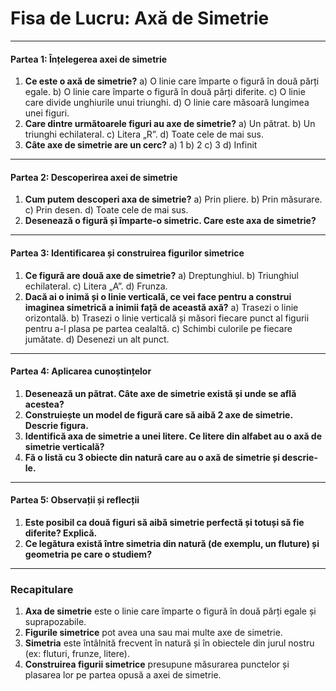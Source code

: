 # **Fisa de Lucru: Axă de Simetrie**

------

#### **Partea 1: Înțelegerea axei de simetrie**

1. **Ce este o axă de simetrie?**
    a) O linie care împarte o figură în două părți egale.
    b) O linie care împarte o figură în două părți diferite.
    c) O linie care divide unghiurile unui triunghi.
    d) O linie care măsoară lungimea unei figuri.
2. **Care dintre următoarele figuri au axe de simetrie?**
    a) Un pătrat.
    b) Un triunghi echilateral.
    c) Litera „R”.
    d) Toate cele de mai sus.
3. **Câte axe de simetrie are un cerc?**
    a) 1
    b) 2
    c) 3
    d) Infinit

------

#### **Partea 2: Descoperirea axei de simetrie**

1. **Cum putem descoperi axa de simetrie?**
    a) Prin pliere.
    b) Prin măsurare.
    c) Prin desen.
    d) Toate cele de mai sus.
2. **Desenează o figură și împarte-o simetric. Care este axa de simetrie?**

------

#### **Partea 3: Identificarea și construirea figurilor simetrice**

1. **Ce figură are două axe de simetrie?**
    a) Dreptunghiul.
    b) Triunghiul echilateral.
    c) Litera „A”.
    d) Frunza.
2. **Dacă ai o inimă și o linie verticală, ce vei face pentru a construi imaginea simetrică a inimii față de această axă?**
    a) Trasezi o linie orizontală.
    b) Trasezi o linie verticală și măsori fiecare punct al figurii pentru a-l plasa pe partea cealaltă.
    c) Schimbi culorile pe fiecare jumătate.
    d) Desenezi un alt punct.

------

#### **Partea 4: Aplicarea cunoștințelor**

1. **Desenează un pătrat. Câte axe de simetrie există și unde se află acestea?**
2. **Construiește un model de figură care să aibă 2 axe de simetrie. Descrie figura.**
3. **Identifică axa de simetrie a unei litere. Ce litere din alfabet au o axă de simetrie verticală?**
4. **Fă o listă cu 3 obiecte din natură care au o axă de simetrie și descrie-le.**

------

#### **Partea 5: Observații și reflecții**

1. **Este posibil ca două figuri să aibă simetrie perfectă și totuși să fie diferite? Explică.**
2. **Ce legătura există între simetria din natură (de exemplu, un fluture) și geometria pe care o studiem?**

------

### **Recapitulare**

1. **Axa de simetrie** este o linie care împarte o figură în două părți egale și suprapozabile.
2. **Figurile simetrice** pot avea una sau mai multe axe de simetrie.
3. **Simetria** este întâlnită frecvent în natură și în obiectele din jurul nostru (ex: fluturi, frunze, litere).
4. **Construirea figurii simetrice** presupune măsurarea punctelor și plasarea lor pe partea opusă a axei de simetrie.